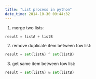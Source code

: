 ```yaml
---
title: "List process in python"
date_time: 2014-10-30 09:44:32
---
```


1. merge two lists:

```python
result = listA + listB
```

2. remove duplicate item between tow list:

```python
result = set(listA) ^ set(listB)
```

3. get same item between tow list:

```python
result = set(listA) & set(listB)
```

